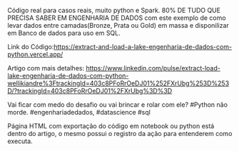 Código real para casos reais, muito python e Spark.
80% DE TUDO QUE PRECISA SABER EM ENGENHARIA DE DADOS com este exemplo de como levar dados entre camadas(Bronze, Prata ou Gold) em massa e disponilizar em Banco de dados para uso em SQL.

Link do Código:https://extract-and-load-a-lake-engenharia-de-dados-com-python.vercel.app/

Artigo com mais detalhes: https://www.linkedin.com/pulse/extract-load-lake-engenharia-de-dados-com-python-wellikiandre%3FtrackingId=403c8PFoRrOeDJ01%252FXrUbg%253D%253D/?trackingId=403c8PFoRrOeDJ01%2FXrUbg%3D%3D

Vai ficar com medo do desafio ou vai brincar e rolar com ele? #Python não morde.
#engenhariadedados, #datascience #sql

Página HTML com exportação do código em notebook ou python está dentro do artigo, o mesmo possui o registro da ação para entenderem como executa.
